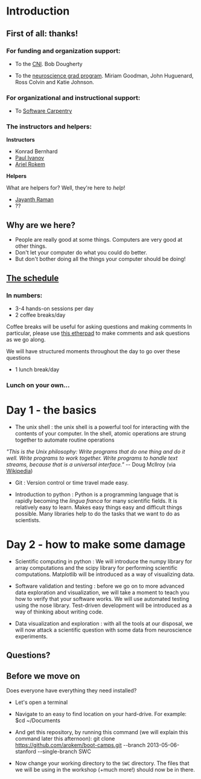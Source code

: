 # Introduction

## First of all: thanks!

### For funding and organization support:
- To the [CNI](http://cni.stanford.edu/). Bob Dougherty

- To the [neuroscience grad program](http://biosciences.stanford.edu/neurosciences.html). Miriam Goodman, John Huguenard, Ross Colvin and Katie Johnson.

### For organizational and instructional support:
- To [Software Carpentry](http://software-carpentry.org/)

### The instructors and helpers:

**Instructors**
- Konrad Bernhard
- [Paul Ivanov](http://pirsquared.org/)
- [Ariel Rokem](http://arokem.org)

**Helpers**

What are helpers for? Well, they're here to *help*!

- [Jayanth Raman](https://www.linkedin.com/in/jayanthraman)
- ??

## Why are we here?

- People are really good at some things. Computers are very good at other things.
- Don't let your computer do what you could do better.
- But don't bother doing all the things your computer should be doing!

## [The schedule](http://arokem.github.io/boot-camps/2013-05-06-stanford/#schedule)

### In numbers:
- 3-4 hands-on sessions per day
- 2 coffee breaks/day

Coffee breaks will be useful for asking questions and making comments
In particular, please use [this etherpad](https://etherpad.mozilla.org/m4Um2MFlCN)
to make comments and ask questions as we go along.

We will have structured moments throughout the day to go over these questions

- 1 lunch break/day

### Lunch on your own...

# Day 1 - the basics

- The unix shell : the unix shell is a powerful tool for interacting with the contents of your computer. In the shell, atomic operations are strung together to automate routine operations

*"This is the Unix philosophy: Write programs that do one thing and do it well. Write programs to work together. Write programs to handle text streams, because that is a universal interface."* -- Doug Mcllroy (via [Wikipedia](http://en.wikipedia.org/wiki/Unix_philosophy))

- Git : Version control or time travel made easy.

- Introduction to python : Python is a programming language that is rapidly becoming the *lingua franca* for many scientific fields. It is relatively easy to learn. Makes easy things easy and difficult things possible. Many libraries help to do the tasks that we want to do as scientists.

# Day 2 - how to make some damage

- Scientific computing in python : We will introduce the numpy library for array computations and the scipy library for performing scientific computations. Matplotlib will be introduced as a way of visualizing data.

- Software validation and testing : before we go on to more advanced data exploration and visualization, we will take a moment to teach you how to verify that your software works. We will use automated testing using the nose library. Test-driven development will be introduced as a way of thinking about writing code.

- Data visualization and exploration : with all the tools at our disposal, we will now attack a scientific question with some data from neuroscience experiments.

## Questions?


## Before we move on

Does everyone have everything they need installed?

- Let's open a terminal
- Navigate to an easy to find location on your hard-drive. For example:
    $cd ~/Documents

- And get this repository, by running this command (we will explain this command later this afternoon):
	git clone https://github.com/arokem/boot-camps.git --branch 2013-05-06-stanford --single-branch SWC

- Now change your working directory to the `SWC` directory. The files that we will be using in the workshop (+much more!) should now be in there.